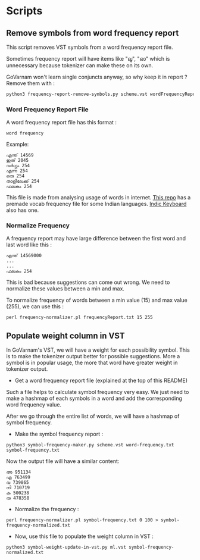 # Scripts

## Remove symbols from word frequency report

This script removes VST symbols from a word frequency report file.

Sometimes frequency report will have items like "ലൂ", "ഓ" which is unnecessary because tokenizer can make these on its own.

GoVarnam won't learn single conjuncts anyway, so why keep it in report ? Remove them with :

```bash
python3 frequency-report-remove-symbols.py scheme.vst wordFrequencyReport.txt outputFile.txt
```

### Word Frequency Report File

A word frequency report file has this format :
```
word frequency
```
Example:
```
എന്ത് 14569
ഇത് 2045
വർഗ്ഗം 254
എന്ന 254
ഒരു 254
താളിലേക്ക് 254
ഫലകം 254
```

This file is made from analysing usage of words in internet. [This repo](https://github.com/AI4Bharat/indicnlp_corpus#text-corpora) has a premade vocab frequency file for some Indian languages. [Indic Keyboard](https://gitlab.com/indicproject/dictionaries) also has one.

### Normalize Frequency

A frequency report may have large difference between the first word and last word like this :

```
എന്ത് 14569000
...
...
ഫലകം 254
```

This is bad because suggestions can come out wrong. We need to normalize these values between a min and max.

To normalize frequency of words between a min value (15) and max value (255), we can use this :

```
perl frequency-normalizer.pl frequencyReport.txt 15 255
```

## Populate weight column in VST

In GoVarnam's VST, we will have a weight for each possibility symbol. This is to make the tokenizer output better for possible suggestions. More a symbol is in popular usage, the more that word have greater weight in tokenizer output.

* Get a word frequency report file (explained at the top of this README)

Such a file helps to calculate symbol frequency very easy. We just need to make a hashmap of each symbols in a word and add the corresponding word frequency value.

After we go through the entire list of words, we will have a hashmap of symbol frequency.

* Make the symbol frequency report :
```
python3 symbol-frequency-maker.py scheme.vst word-frequency.txt symbol-frequency.txt
```

Now the output file will have a similar content:
```
അ 951134
എ 763499
വ 739865
നി 710719
ക 500238
രു 478358
```

* Normalize the frequency :

```
perl frequency-normalizer.pl symbol-frequency.txt 0 100 > symbol-frequency-normalized.txt
```

* Now, use this file to populate the weight column in VST :
```
python3 symbol-weight-update-in-vst.py ml.vst symbol-frequency-normalized.txt
```
